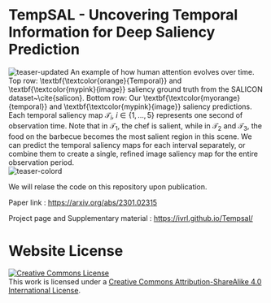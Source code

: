 # TempSAL - Uncovering Temporal Information for Deep Saliency Prediction

![teaser-updated](https://user-images.githubusercontent.com/16324609/211349283-4cd56e79-80c9-4c5e-8181-f5c73b649870.png)
An example of how human attention evolves over time. Top row: \textbf{\textcolor{orange}{Temporal}} and \textbf{\textcolor{mypink}{image}} saliency ground truth from the SALICON dataset~\cite{salicon}. Bottom row: Our \textbf{\textcolor{myorange}{temporal}} and \textbf{\textcolor{mypink}{image}}  saliency predictions. Each temporal saliency map $\mathcal{T}_i$, $i \in \{1,\ldots,5\}$ represents one second of observation time. Note that in $\mathcal{T}_1$, the chef is salient, while in  $\mathcal{T}_2$ and  $\mathcal{T}_3$, the food on the barbecue becomes the most salient region in this scene. We can predict the temporal saliency maps for each interval separately, or combine them to create a single, refined image saliency map for the entire observation period.  
![teaser-colord](https://user-images.githubusercontent.com/16324609/226619656-7aca1b74-0746-4524-9a5b-cd71698d30ce.png)



We will relase the code on this repository upon publication.

Paper link : https://arxiv.org/abs/2301.02315

Project page and Supplementary material : https://ivrl.github.io/Tempsal/



# Website License
<a rel="license" href="http://creativecommons.org/licenses/by-sa/4.0/"><img alt="Creative Commons License" style="border-width:0" src="https://i.creativecommons.org/l/by-sa/4.0/88x31.png" /></a><br />This work is licensed under a <a rel="license" href="http://creativecommons.org/licenses/by-sa/4.0/">Creative Commons Attribution-ShareAlike 4.0 International License</a>.
